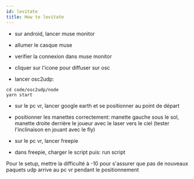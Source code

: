 ```yaml
---
id: levitate
title: How to levitate
---
```


* sur android, lancer muse monitor
* allumer le casque muse
* verifier la connexion dans muse monitor
* cliquer sur l'icone pour diffuser sur osc

* lancer osc2udp:

```
cd code/osc2udp/node
yarn start
```

* sur le pc vr, lancer google earth et se positionner au point de départ
* positionner les manettes correctement: manette gauche sous le sol, manette droite derrière le joueur avec le laser vers le ciel (tester l'inclinaison en jouant avec le fly)

* sur le pc vr, lancer freepie
* dans freepie, charger le script puis: run script

Pour le setup, mettre la difficulté à -10 pour s'assurer que pas de nouveaux paquets udp arrive au pc vr pendant le positionnement
